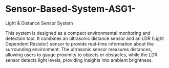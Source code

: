 # Sensor-Based-System-ASG1-
Light &amp; Distance Sensor System

This system is designed as a compact environmental monitoring and detection tool. It combines an ultrasonic distance sensor and an LDR (Light Dependent Resistor) sensor to provide real-time information about the surrounding environment. The ultrasonic sensor measures distances, allowing users to gauge proximity to objects or obstacles, while the LDR sensor detects light levels, providing insights into ambient brightness.
